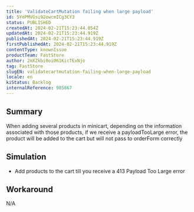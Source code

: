 ```yaml
---
title: 'ValidateCartMutation failing when large payload'
id: 5YmPMVGsi92owcmICg3CY3
status: PUBLISHED
createdAt: 2024-02-21T15:23:44.054Z
updatedAt: 2024-02-21T15:23:44.919Z
publishedAt: 2024-02-21T15:23:44.919Z
firstPublishedAt: 2024-02-21T15:23:44.919Z
contentType: knownIssue
productTeam: FastStore
author: 2mXZkbi0oi061KicTExNjo
tag: FastStore
slugEN: validatecartmutation-failing-when-large-payload
locale: en
kiStatus: Backlog
internalReference: 985867
---
```


## Summary



When adding several products in minicart, depending on the information associated with those products, if we receive a payloadTooLarge error, the product will be added to the cart but will not pass to orderForm correctly


##

## Simulation




- Add products to the cart till you receive a 413 Payload Too Large error


##

## Workaround


N/A





